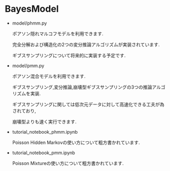 # BayesModel

* model/phmm.py

    ポアソン隠れマルコフモデルを利用できます.
    
    完全分解および構造化の2つの変分推論アルゴリズムが実装されています.
    
    ギブスサンプリングについて将来的に実装する予定です.
    
* model/pmm.py

	ポアソン混合モデルを利用できます.
    
    ギブスサンプリング,変分推論,崩壊型ギブスサンプリングの3つの推論アルゴリズムを実装.
    
    ギブスサンプリングに関しては低次元データに対して高速化できる工夫が為されており,
    
    崩壊型よりも速く実行できます.

* tutorial_notebook_phmm.ipynb

	Poisson Hidden Markovの使い方について粗方書かれています.

* tutorial_notebook_pmm.ipynb

	Poisson Mixtureの使い方について粗方書かれています.
    
